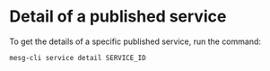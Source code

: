 # Detail of a published service

To get the details of a specific published service, run the command:

```bash
mesg-cli service detail SERVICE_ID
```



